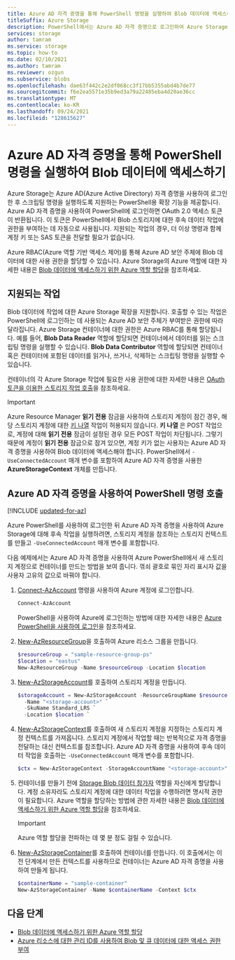 ```yaml
---
title: Azure AD 자격 증명을 통해 PowerShell 명령을 실행하여 Blob 데이터에 액세스하기
titleSuffix: Azure Storage
description: PowerShell에서는 Azure AD 자격 증명으로 로그인하여 Azure Storage의 Blob 데이터에 대한 명령을 실행할 수 있습니다. 세션에 액세스 토큰이 제공되고 호출 작업에 권한을 부여하는 데 사용됩니다. 사용 권한은 Azure AD 보안 주체에 할당된 Azure 역할에 따라 다릅니다.
services: storage
author: tamram
ms.service: storage
ms.topic: how-to
ms.date: 02/10/2021
ms.author: tamram
ms.reviewer: ozgun
ms.subservice: blobs
ms.openlocfilehash: dae63f442c2e2df068cc3f17bb5355abd4b7de77
ms.sourcegitcommit: f6e2ea5571e35b9ed3a79a22485eba4d20ae36cc
ms.translationtype: MT
ms.contentlocale: ko-KR
ms.lasthandoff: 09/24/2021
ms.locfileid: "128615627"
---
```

# <a name="run-powershell-commands-with-azure-ad-credentials-to-access-blob-data"></a>Azure AD 자격 증명을 통해 PowerShell 명령을 실행하여 Blob 데이터에 액세스하기

Azure Storage는 Azure AD(Azure Active Directory) 자격 증명을 사용하여 로그인한 후 스크립팅 명령을 실행하도록 지원하는 PowerShell용 확장 기능을 제공합니다. Azure AD 자격 증명을 사용하여 PowerShell에 로그인하면 OAuth 2.0 액세스 토큰이 반환됩니다. 이 토큰은 PowerShell에서 Blob 스토리지에 대한 후속 데이터 작업에 권한을 부여하는 데 자동으로 사용됩니다. 지원되는 작업의 경우, 더 이상 명령과 함께 계정 키 또는 SAS 토큰을 전달할 필요가 없습니다.

Azure RBAC(Azure 역할 기반 액세스 제어)를 통해 Azure AD 보안 주체에 Blob 데이터에 대한 사용 권한을 할당할 수 있습니다. Azure Storage의 Azure 역할에 대한 자세한 내용은 [Blob 데이터에 액세스하기 위한 Azure 역할 할당](assign-azure-role-data-access.md)을 참조하세요.

## <a name="supported-operations"></a>지원되는 작업

Blob 데이터에 작업에 대한 Azure Storage 확장을 지원합니다. 호출할 수 있는 작업은 PowerShell에 로그인하는 데 사용되는 Azure AD 보안 주체가 부여받은 권한에 따라 달라집니다. Azure Storage 컨테이너에 대한 권한은 Azure RBAC를 통해 할당됩니다. 예를 들어, **Blob Data Reader** 역할에 할당되면 컨테이너에서 데이터를 읽는 스크립팅 명령을 실행할 수 있습니다. **Blob Data Contributor** 역할에 할당되면 컨테이너 혹은 컨테이터에 포함된 데이터를 읽거나, 쓰거나, 삭제하는 스크립팅 명령을 실행할 수 있습니다.

컨테이너의 각 Azure Storage 작업에 필요한 사용 권한에 대한 자세한 내용은 [OAuth 토큰을 이용한 스토리지 작업 호출](/rest/api/storageservices/authorize-with-azure-active-directory#call-storage-operations-with-oauth-tokens)을 참조하세요.

> [!IMPORTANT]
> Azure Resource Manager **읽기 전용** 잠금을 사용하여 스토리지 계정이 잠긴 경우, 해당 스토리지 계정에 대한 [키 나열](/rest/api/storagerp/storageaccounts/listkeys) 작업이 허용되지 않습니다. **키 나열** 은 POST 작업으로, 계정에 대해 **읽기 전용** 잠금이 설정된 경우 모든 POST 작업이 차단됩니다. 그렇기 때문에 계정이 **읽기 전용** 잠금으로 잠겨 있으면, 계정 키가 없는 사용자는 Azure AD 자격 증명을 사용하여 Blob 데이터에 액세스해야 합니다. PowerShell에서 `-UseConnectedAccount` 매개 변수를 포함하여 Azure AD 자격 증명을 사용한 **AzureStorageContext** 개체를 만듭니다.

## <a name="call-powershell-commands-using-azure-ad-credentials"></a>Azure AD 자격 증명을 사용하여 PowerShell 명령 호출

[!INCLUDE [updated-for-az](../../../includes/updated-for-az.md)]

Azure PowerShell를 사용하여 로그인한 뒤 Azure AD 자격 증명을 사용하여 Azure Storage에 대해 후속 작업을 실행하려면, 스토리지 계정을 참조하는 스토리지 컨텍스트를 만들고 `-UseConnectedAccount` 매개 변수를 포함합니다.

다음 예제에서는 Azure AD 자격 증명을 사용하여 Azure PowerShell에서 새 스토리지 계정으로 컨테이너를 만드는 방법을 보여 줍니다. 꺾쇠 괄호로 묶인 자리 표시자 값을 사용자 고유의 값으로 바꿔야 합니다.

1. [Connect-AzAccount](/powershell/module/az.accounts/connect-azaccount) 명령을 사용하여 Azure 계정에 로그인합니다.

    ```powershell
    Connect-AzAccount
    ```

    PowerShell을 사용하여 Azure에 로그인하는 방법에 대한 자세한 내용은 [Azure PowerShell을 사용하여 로그인](/powershell/azure/authenticate-azureps)을 참조하세요.

1. [New-AzResourceGroup](/powershell/module/az.resources/new-azresourcegroup)을 호출하여 Azure 리소스 그룹을 만듭니다.

    ```powershell
    $resourceGroup = "sample-resource-group-ps"
    $location = "eastus"
    New-AzResourceGroup -Name $resourceGroup -Location $location
    ```

1. [New-AzStorageAccount](/powershell/module/az.storage/new-azstorageaccount)를 호출하여 스토리지 계정을 만듭니다.

    ```powershell
    $storageAccount = New-AzStorageAccount -ResourceGroupName $resourceGroup `
      -Name "<storage-account>" `
      -SkuName Standard_LRS `
      -Location $location `
    ```

1. [New-AzStorageContext](/powershell/module/az.storage/new-azstoragecontext)를 호출하여 새 스토리지 계정을 지정하는 스토리지 계정 컨텍스트를 가져옵니다. 스토리지 계정에서 작업할 때는 반복적으로 자격 증명을 전달하는 대신 컨텍스트를 참조합니다. Azure AD 자격 증명을 사용하여 후속 데이터 작업을 호출하는 `-UseConnectedAccount` 매개 변수를 포함합니다.

    ```powershell
    $ctx = New-AzStorageContext -StorageAccountName "<storage-account>" -UseConnectedAccount
    ```

1. 컨테이너를 만들기 전에 [Storage Blob 데이터 참가자](../../role-based-access-control/built-in-roles.md#storage-blob-data-contributor) 역할을 자신에게 할당합니다. 계정 소유자라도 스토리지 계정에 대한 데이터 작업을 수행하려면 명시적 권한이 필요합니다. Azure 역할을 할당하는 방법에 관한 자세한 내용은 [Blob 데이터에 액세스하기 위한 Azure 역할 할당](assign-azure-role-data-access.md)을 참조하세요.

    > [!IMPORTANT]
    > Azure 역할 할당을 전파하는 데 몇 분 정도 걸릴 수 있습니다.

1. [New-AzStorageContainer](/powershell/module/az.storage/new-azstoragecontainer)를 호출하여 컨테이너를 만듭니다. 이 호출에서는 이전 단계에서 만든 컨텍스트를 사용하므로 컨테이너는 Azure AD 자격 증명을 사용하여 만들게 됩니다.

    ```powershell
    $containerName = "sample-container"
    New-AzStorageContainer -Name $containerName -Context $ctx
    ```

## <a name="next-steps"></a>다음 단계

- [Blob 데이터에 액세스하기 위한 Azure 역할 할당](assign-azure-role-data-access.md)
- [Azure 리소스에 대한 관리 ID를 사용하여 Blob 및 큐 데이터에 대한 액세스 권한 부여](../common/storage-auth-aad-msi.md)
